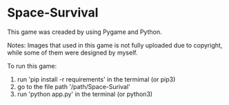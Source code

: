 # Space-Survival

This game was creaded by using Pygame and Python.

Notes: Images that used in this game is not fully uploaded due to copyright, while some of them were designed by myself.


To run this game:
  1. run 'pip install -r requirements' in the termimal (or pip3)
  2. go to the file path '/path/Space-Surival'
  3. run 'python app.py' in the terminal (or python3)
